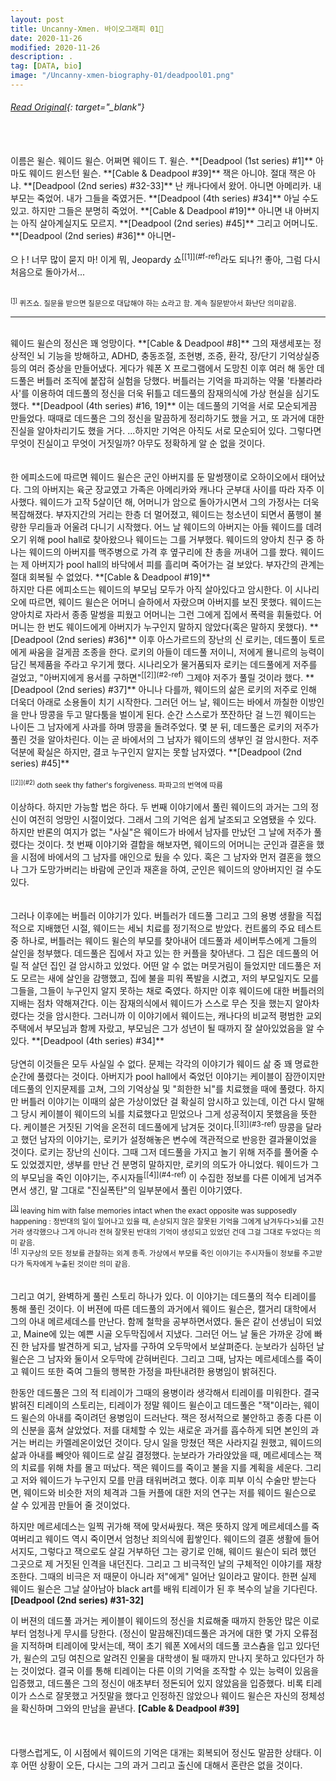```yaml
---
layout: post
title: Uncanny-Xmen. 바이오그래피 01🔆
date: 2020-11-26
modified: 2020-11-26
description: .
tag: [DATA, bio]
image: "/Uncanny-xmen-biography-01/deadpool01.png"
---
```

###### [Read Original](https://uncannyxmen.net/characters/deadpool/biography/){: target="_blank"}
<br/>
<br/> 
이름은 윌슨. 웨이드 윌슨. 어쩌면 웨이드 T. 윌슨. **[Deadpool (1st series) #1]** 아마도 웨이드 윈스턴 윌슨. **[Cable & Deadpool #39]**  잭은 아니야. 절대 잭은 아냐. **[Deadpool (2nd series) #32-33]** 난 캐나다에서 왔어. 아니면 아메리카. 내 부모는 죽었어. 내가 그들을 죽였거든. **[Deadpool (4th series) #34]** 아닐 수도 있고. 하지만 그들은 분명히 죽었어. **[Cable & Deadpool #19]**  아니면 내 아버지는 아직 살아계실지도 모르지. **[Deadpool (2nd series) #45]** 그리고 어머니도. **[Deadpool (2nd series) #36]** 아니면- <br/><br/>
으ㅏ! 너무 많이 묻지 마! 이게 뭐, Jeopardy 쇼<sup id="f">[[1]](#f-ref)</sup>라도 되나?! 좋아, 그럼 다시 처음으로 돌아가서...<br/><br/>

<small id="f-ref"><sup>[[1]](#f)</sup> 퀴즈쇼. 질문을 받으면 질문으로 대답해야 하는 쇼라고 함. 계속 질문받아서 화난단 의미같음.</small>
<br/>
* * * 
<br/>
웨이드 윌슨의 정신은 꽤 엉망이다. **[Cable & Deadpool #8]** 그의 재생세포는 정상적인 뇌 기능을 방해하고, ADHD, 충동조절, 조현병, 조증, 환각, 장/단기 기억상실증 등의 여러 증상을 만들어냈다. 게다가 웨폰 X 프로그램에서 도망친 이후 여러 해 동안 데드풀은 버틀러 조직에 붙잡혀 실험을 당했다. 버틀러는 기억을 파괴하는 약물 '타불라라사'를 이용하여 데드풀의 정신을 더욱 뒤틀고 데드풀의 잠재의식에 가상 현실을 심기도 했다. **[Deadpool (4th series) #16, 19]**  이는 데드풀의 기억을 서로 모순되게끔 만들었다. 때때로 데드풀은 그의 정신을 말끔하게 정리하기도 했을 거고, 또 과거에 대한 진실을 알아차리기도 했을 거다. ...하지만 기억은 아직도 서로 모순되어 있다. 그렇다면 무엇이 진실이고 무엇이 거짓일까? 아무도 정확하게 알 순 없을 것이다.  <br/>
<br/><br/>
한 에피소드에 따르면 웨이드 윌슨은 군인 아버지를 둔 말썽쟁이로 오하이오에서 태어났다. 그의 아버지는 육군 장교였고 가족은 아메리카와 캐나다 군부대 사이를 따라 자주 이사했다. 웨이드가 고작 5살이던 해, 어머니가 암으로 돌아가시면서 그의 가정사는 더욱 복잡해졌다. 부자지간의 거리는 한층 더 멀어졌고, 웨이드는 청소년이 되면서 품행이 불량한 무리들과 어울려 다니기 시작했다. 어느 날 웨이드의 아버지는 아들 웨이드를 데려오기 위해 pool hall로 찾아왔으나 웨이드는 그를 거부했다. 웨이드의 양아치 친구 중 하나는 웨이드의 아버지를 맥주병으로 가격 후 옆구리에 찬 총을 꺼내어 그를 쐈다. 웨이드는 제 아버지가 pool hall의 바닥에서 피를 흘리며 죽어가는 걸 보았다. 부자간의 관계는 절대 회복될 수 없었다. **[Cable & Deadpool #19]**
<br/>     
하지만 다른 에피소드는 웨이드의 부모님 모두가 아직 살아있다고 암시한다. 이 시나리오에 따르면, 웨이드 윌슨은 어머니 슬하에서 자랐으며 아버지를 보진 못했다. 웨이드는 양아치로 자라서 종종 말썽을 피웠고 어머니는 그런 그에게 집에서 폭력을 휘둘렀다. 어머니는 한 번도 웨이드에게 아버지가 누구인지 말하지 않았다(혹은 말하지 못했다). **[Deadpool (2nd series) #36]** 이후 아스가르드의 장난의 신 로키는, 데드풀이 토르에게 싸움을 걸게끔 조종을 한다. 로키의 아들이 데드풀 저이니, 저에게 묠니르의 능력이 담긴 복제품을 주라고 우기게 했다. 시나리오가 물거품되자 로키는 데드풀에게 저주를 걸었고, "아버지에게 용서를 구하면"<sup id="2">[[2]](#2-ref)</sup> 그제야 저주가 풀릴 것이라 했다. **[Deadpool (2nd series) #37]**  아니나 다를까, 웨이드의 삶은 로키의 저주로 인해 더욱더 아래로 소용돌이 치기 시작한다. 그러던 어느 날, 웨이드는 바에서 까칠한 이방인을 만나 땅콩을 두고 말다툼을 벌이게 된다. 순간 스스로가 쪼잔하단 걸 느낀 웨이드는 나이든 그 남자에게 사과를 하며 땅콩을 돌려주었다. 몇 분 뒤, 데드풀은 로키의 저주가 풀린 것을 알아차린다. 이는 곧 바에서의 그 남자가 웨이드의 생부인 걸 암시한다. 저주 덕분에 확실은 하지만, 결코 누구인지 알지는 못할 남자였다. **[Deadpool (2nd series) #45]**
<br/>
<br/>
<small id="2-ref"><sup>[[2]](#2)</sup> doth seek thy father's forgiveness. 파파고의 번역에 따름 </small>
<br/><br/>
이상하다. 하지만 가능할 법은 하다. 두 번째 이야기에서 풀린 웨이드의 과거는 그의 정신이 여전히 엉망인 시절이었다. 그래서 그의 기억은 쉽게 날조되고 오염됐을 수 있다. 하지만 반론의 여지가 없는 "사실"은 웨이드가 바에서 남자를 만났던 그 날에 저주가 풀렸다는 것이다. 첫 번째 이야기와 결합을 해보자면, 웨이드의 어머니는 군인과 결혼을 했을 시점에 바에서의 그 남자를 애인으로 뒀을 수 있다. 혹은 그 남자와 먼저 결혼을 했으나 그가 도망가버리는 바람에 군인과 재혼을 하여, 군인은 웨이드의 양아버지인 걸 수도 있다.
<br/>
<br/><br/>
그러나 이후에는 버틀러 이야기가 있다. 버틀러가 데드풀 그리고 그의 용병 생활을 직접적으로 지배했던 시절, 웨이드는 세뇌 치료를 정기적으로 받았다. 컨트롤의 주요 테스트 중 하나로, 버틀러는 웨이드 윌슨의 부모를 찾아내어 데드풀과 세이버투스에게 그들의 살인을 청부했다. 데드풀은 집에서 자고 있는 한 커플을 찾아낸다. 그 집은 데드풀의 어릴 적 살던 집인 걸 암시하고 있었다. 어떤 알 수 없는 머뭇거림이 들었지만 데드풀은 저도 모르는 새에 살인을 감행했고, 집에 불을 피워 폭발을 시켰고, 저의 부모일지도 모를 그들을, 그들이 누구인지 알지 못하는 채로 죽였다. 하지만 이후 웨이드에 대한 버틀러의 지배는 점차 약해져간다. 이는 잠재의식에서 웨이드가 스스로 무슨 짓을 했는지 알아차렸다는 것을 암시한다. 그러니까 이 이야기에서 웨이드는, 캐나다의 비교적 평범한 교외 주택에서 부모님과 함께 자랐고, 부모님은 그가 성년이 될 때까지 잘 살아있었음을 알 수 있다. **[Deadpool (4th series) #34]**
<br/><br/>
당연히 이것들은 모두 사실일 수 없다. 문제는 각각의 이야기가 웨이드 삶 중 꽤 명료한 순간에 풀렸다는 것이다. 아버지가 pool hall에서 죽었던 이야기는 케이블이 잠깐이지만 데드풀의 인지문제를 고쳐, 그의 기억상실 및 "희한한 뇌"를 치료했을 때에 풀렸다. 하지만 버틀러 이야기는 이때의 삶은 가상이었단 걸 확실히 암시하고 있는데, 이건 다시 말해 그 당시 케이블이 웨이드의 뇌를 치료했다고 믿었으나 그게 성공적이지 못했음을 뜻한다. 케이블은 거짓된 기억을 온전히 데드풀에게 남겨둔 것이다.<sup id="3">[[3]](#3-ref)</sup> 땅콩을 달라고 했던 남자의 이야기는, 로키가 설정해놓은 변수에 객관적으로 반응한 결과물이었을 것이다. 로키는 장난의 신이다. 그때 그저 데드풀을 가지고 놀기 위해 저주를 풀어줄 수도 있었겠지만, 생부를 만난 건 분명히 말하지만, 로키의 의도가 아니었다. 웨이드가 그의 부모님을 죽인 이야기는, 주시자들<sup id="4">[[4]](#4-ref)</sup> 이 수집한 정보를 다른 이에게 넘겨주면서 생긴, 말 그대로 "진실폭탄"의 일부분에서 풀린 이야기였다.

<small id="3-ref"><sup>[[3]](#3)</sup> leaving him with false memories intact when the exact opposite was supposedly happening : 정반대의 일이 일어나고 있을 때, 손상되지 않은 잘못된 기억을 그에게 남겨두다>뇌를 고친거라 생각했으나 그게 아니라 전혀 잘못된 반대의 기억이 생성되고 있었던 건데 그걸 그대로 두었다는 의미 같음.</small><br/>
<small id="4-ref"><sup>[[4]](#4)</sup> 지구상의 모든 정보를 관찰하는 외계 종족. 가상에서 부모를 죽인 이야기는 주시자들이 정보를 주고받다가 독자에게 누출된 것이란 의미 같음.</small>
<br/>
<br/>
<br/>
그리고 여기, 완벽하게 풀린 스토리 하나가 있다. 이 이야기는 데드풀의 적수 티레이를 통해 풀린 것이다. 이 버젼에 따른 데드풀의 과거에서 웨이드 윌슨은, 캘거리 대학에서 그의 아내 메르세데스를  만난다. 함께 철학을 공부하면서였다. 둘은 같이 선생님이 되었고, Maine에 있는 예쁜 시골 오두막집에서 지냈다. 그러던 어느 날 둘은 가까운 강에 빠진 한 남자를 발견하게 되고, 남자를 구하여 오두막에서 보살펴준다. 눈보라가 심하던 날 윌슨은 그 남자와 둘이서 오두막에 갇혀버린다. 그리고 그때, 남자는 메르세데스를 죽이고 웨이드 또한 죽여 그들의 행복한 가정을 파탄내려한 용병임이 밝혀진다.

한동안 데드풀은 그의 적 티레이가 그때의 용병이라 생각해서 티레이를 미워한다. 결국 밝혀진 티레이의 스토리는, 티레이가 정말 웨이드 윌슨이고 데드풀은 "잭"이라는, 웨이드 윌슨의 아내를 죽이려던 용병임이 드러난다. 잭은 정서적으로 불안하고 종종 다른 이의 신분을 훔쳐 살았었다. 저를 대체할 수 있는 새로운 과거를 흡수하게 되면 본인의 과거는 버리는 카멜레온이었던 것이다. 당시 일을 망쳤던 잭은 사라지길 원했고, 웨이드의 삶과 아내를 빼앗아 웨이드로 살길 결정했다. 눈보라가 가라앉았을 때, 메르세데스는 잭의 치료를 위해 차를 몰고 떠났다. 잭은 웨이드를 죽이고 불을 지를 계획을 세운다. 그리고 저와 웨이드가 누구인지 모를 만큼 태워버려고 했다. 이후 피부 이식 수술만 받는다면, 웨이드와 비슷한 저의 체격과 그들 커플에 대한 저의 연구는 저를 웨이드 윌슨으로 살 수 있게끔 만들어 줄 것이었다.

하지만 메르세데스는 일찍 귀가해 잭에 맞서싸웠다. 잭은 뜻하지 않게 메르세데스를 죽여버리고 웨이드 역시 죽이면서 엄청난 죄의식에 휩쌓인다. 웨이드의 결혼 생활에 들어서지도, 그렇다고 잭으로도 살길 거부하던 그는 광기로 인해, 웨이드 윌슨이 되려 했던 그곳으로 제 거짓된 인격을 내던진다. 그리고 그 비극적인 날의 구체적인 이야기를 재창조한다. 그때의 비극은 저 때문이 아니라 저"에게" 일어난 일이라고 말이다. 한편 실제 웨이드 윌슨은 그날 살아남아 black art를 배워 티레이가 된 후 복수의 날을 기다린다. **[Deadpool (2nd series) #31-32]**

이 버젼의 데드풀 과거는 케이블이 웨이드의 정신을 치료해줄 때까지 한동안 많은 이로부터 엄청나게 무시를 당한다. (정신이 말끔해진)데드풀은 과거에 대한 몇 가지 오류점을 지적하며 티레이에 맞서는데, 잭이 초기 웨폰 X에서의 데드풀 코스츔을 입고 있다던가, 윌슨의 고딩 여친으로 알려진 인물을 대학생이 될 때까지 만나지 못하고 있다던가 하는 것이었다. 결국 이를 통해 티레이는 다른 이의 기억을 조작할 수 있는 능력이 있음을 입증했고, 데드풀은 그의 정신이 애초부터 정돈되어 있지 않았음을 입증했다. 비록 티레이가 스스로 잘못했고 거짓말을 했다고 인정하진 않았으나 웨이드 윌슨은 자신의 정체성을 확신하며 그와의 만남을 끝낸다. **[Cable & Deadpool #39]**
<br/><br/><br/>
<br/>
다행스럽게도, 이 시점에서 웨이드의 기억은 대개는 회복되어 정신도 말끔한 상태다. 이후 어떤 상황이 오든, 다시는 그의 과거 그리고 출신에 대해서 혼란은 없을 것이다.
<br/>
<br/>
<br/>

